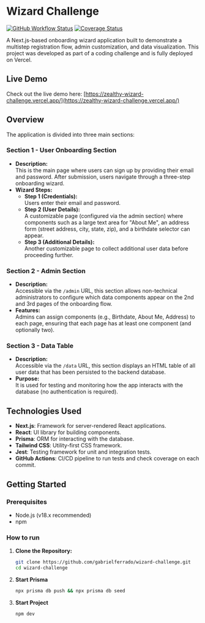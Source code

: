 # Wizard Challenge

[![GitHub Workflow Status](https://img.shields.io/github/actions/workflow/status/gabrielferrado/wizard-challenge/ci.yml?branch=main)](https://github.com/gabrielferrado/wizard-challenge/actions)
[![Coverage Status](https://img.shields.io/badge/coverage-XX%25-brightgreen)](./coverage/index.html)

A Next.js-based onboarding wizard application built to demonstrate a multistep registration flow, admin customization, and data visualization. This project was developed as part of a coding challenge and is fully deployed on Vercel.

## Live Demo

Check out the live demo here: [https://zealthy-wizard-challenge.vercel.app/](https://zealthy-wizard-challenge.vercel.app/)

## Overview

The application is divided into three main sections:

### Section 1 - User Onboarding Section

- **Description:**  
  This is the main page where users can sign up by providing their email and password. After submission, users navigate through a three-step onboarding wizard.
- **Wizard Steps:**
    - **Step 1 (Credentials):**  
      Users enter their email and password.
    - **Step 2 (User Details):**  
      A customizable page (configured via the admin section) where components such as a large text area for "About Me", an address form (street address, city, state, zip), and a birthdate selector can appear.
    - **Step 3 (Additional Details):**  
      Another customizable page to collect additional user data before proceeding further.

### Section 2 - Admin Section

- **Description:**  
  Accessible via the `/admin` URL, this section allows non-technical administrators to configure which data components appear on the 2nd and 3rd pages of the onboarding flow.
- **Features:**  
  Admins can assign components (e.g., Birthdate, About Me, Address) to each page, ensuring that each page has at least one component (and optionally two).

### Section 3 - Data Table

- **Description:**  
  Accessible via the `/data` URL, this section displays an HTML table of all user data that has been persisted to the backend database.
- **Purpose:**  
  It is used for testing and monitoring how the app interacts with the database (no authentication is required).

## Technologies Used

- **Next.js**: Framework for server-rendered React applications.
- **React**: UI library for building components.
- **Prisma**: ORM for interacting with the database.
- **Tailwind CSS**: Utility-first CSS framework.
- **Jest**: Testing framework for unit and integration tests.
- **GitHub Actions**: CI/CD pipeline to run tests and check coverage on each commit.

## Getting Started

### Prerequisites

- Node.js (v18.x recommended)
- npm

### How to run

1. **Clone the Repository:**

   ```bash
   git clone https://github.com/gabrielferrado/wizard-challenge.git
   cd wizard-challenge

2. **Start Prisma**

   ```bash
   npx prisma db push && npx prisma db seed
   
3. **Start Project**

   ```bash
   npm dev
